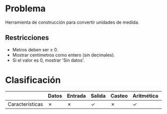 # Problema

Herramienta de construcción para convertir unidades de medida.

## Restricciones

- Metros deben ser ≥ 0.
- Mostrar centímetros como entero (sin decimales).
- Si el valor es 0, mostrar 'Sin datos'.

# Clasificación
|  | Datos | Entrada | Salida | Casteo | Aritmética | Relacionales | Lógicos | Condicionales | Ciclo | Matrices | Funciones |
|----------|-------|---------|--------|--------|------------|--------------|---------|---------------|-------|----------|-------------|
| Características | ✗ | ✗ | ✓ | ✗ | ✓ | ✗ | ✗ | ✗ | ✗ | ✗ | ✗ |
